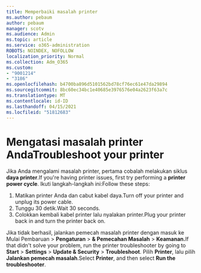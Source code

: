 ```yaml
---
title: Memperbaiki masalah printer
ms.author: pebaum
author: pebaum
manager: scotv
ms.audience: Admin
ms.topic: article
ms.service: o365-administration
ROBOTS: NOINDEX, NOFOLLOW
localization_priority: Normal
ms.collection: Adm_O365
ms.custom:
- "9001214"
- "3186"
ms.openlocfilehash: b4700ba896d5101562bd78cf76ec61e47da29894
ms.sourcegitcommit: 8bc60ec34bc1e40685e3976576e04a2623f63a7c
ms.translationtype: MT
ms.contentlocale: id-ID
ms.lasthandoff: 04/15/2021
ms.locfileid: "51812683"
---
```

# <a name="troubleshoot-your-printer"></a><span data-ttu-id="f7e26-102">Mengatasi masalah printer Anda</span><span class="sxs-lookup"><span data-stu-id="f7e26-102">Troubleshoot your printer</span></span>

<span data-ttu-id="f7e26-103">Jika Anda mengalami masalah printer, pertama cobalah melakukan siklus **daya printer**.</span><span class="sxs-lookup"><span data-stu-id="f7e26-103">If you're having printer issues, first try performing a **printer power cycle**.</span></span> <span data-ttu-id="f7e26-104">Ikuti langkah-langkah ini:</span><span class="sxs-lookup"><span data-stu-id="f7e26-104">Follow these steps:</span></span>

1. <span data-ttu-id="f7e26-105">Matikan printer Anda dan cabut kabel daya.</span><span class="sxs-lookup"><span data-stu-id="f7e26-105">Turn off your printer and unplug its power cable.</span></span>
2. <span data-ttu-id="f7e26-106">Tunggu 30 detik.</span><span class="sxs-lookup"><span data-stu-id="f7e26-106">Wait 30 seconds.</span></span>
3. <span data-ttu-id="f7e26-107">Colokkan kembali kabel printer lalu nyalakan printer.</span><span class="sxs-lookup"><span data-stu-id="f7e26-107">Plug your printer back in and turn the printer back on.</span></span>

<span data-ttu-id="f7e26-108">Jika tidak berhasil, jalankan pemecah masalah printer dengan masuk ke Mulai Pembaruan  >  **Pengaturan**  >  **& Pemecahan Masalah**  >  **Keamanan.**</span><span class="sxs-lookup"><span data-stu-id="f7e26-108">If that didn't solve your problem, run the printer troubleshooter by going to **Start** > **Settings** > **Update & Security** > **Troubleshoot**.</span></span> <span data-ttu-id="f7e26-109">Pilih **Printer**, lalu pilih **Jalankan pemecah masalah**.</span><span class="sxs-lookup"><span data-stu-id="f7e26-109">Select **Printer**, and then select **Run the troubleshooter**.</span></span>